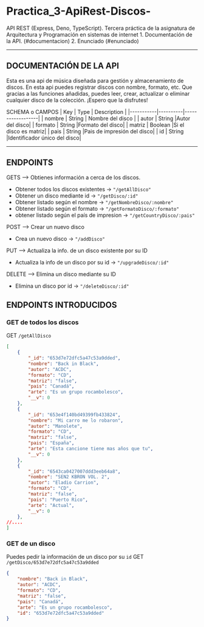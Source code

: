 # Practica_3-ApiRest-Discos-
API REST (Express, Deno, TypeScript).  Tercera práctica de la asignatura de Arquitectura y Programación en sistemas de internet
      1. Documentación de la API. (#documentacion)
      2. Enunciado (#enunciado)
____________________________________________________________
DOCUMENTACIÓN DE LA API
------------------------------------------------------------
Esta es una api de música diseñada para gestión y almacenamiento de discos. En esta api puedes registrar discos con nombre, formato, 
etc. Que gracias a las funciones añadidas, puedes leer, crear, actualizar o eliminar cualquier disco de la colección.
¡Espero que la disfrutes!

SCHEMA o CAMPOS
|    Key    |    Type  |    Description   |
|-----------|----------|------------------|
|   nombre  |  String  | Nombre del disco |
|   autor   |  String  |Autor del disco|
|  formato  |  String  |Formato del disco|
|  matriz   |  Boolean |Si el disco es matriz|
|    pais   |  String  |Pais de impresión del disco|
|    id     |  String  |Identificador único del disco|
_____________________________________________________________
## ENDPOINTS
GETS --> Obtienes información a cerca de los discos.
- Obtener todos los discos existentes -> ``` "/getAllDisco" ```
- Obtener un disco mediante id -> ``` "/getDisco/:id" ```
- Obtener listado según el nombre -> ``` "/getNombreDisco/:nombre" ```
- Obtener listado según el formato -> ``` "/getFormatoDisco/:formato" ```
- obtener listado según el país de impresion -> ``` "/getCountryDisco/:pais" ```

POST --> Crear un nuevo disco
- Crea un nuevo disco -> ``` "/addDisco" ```

PUT --> Actualiza la info. de un disco existente por su ID
- Actualiza la info de un disco por su id -> ``` "/upgradeDisco/:id" ```

DELETE --> Elimina un disco mediante su ID
- Elimina un disco por id -> ``` "/deleteDisco/:id" ```

## ENDPOINTS INTRODUCIDOS
### GET de todos los discos
GET `/getAllDisco`
````json
[
    {
        "_id": "653d7e72dfc5a47c53a9dded",
        "nombre": "Back in Black",
        "autor": "ACDC",
        "formato": "CD",
        "matriz": "false",
        "pais": "Canadá",
        "arte": "Es un grupo rocambolesco",
        "__v": 0
    },
    {
        "_id": "653e4f140bd49399fb433824",
        "nombre": "Mi carro me lo robaron",
        "autor": "Manolete",
        "formato": "CD",
        "matriz": "false",
        "pais": "España",
        "arte": "Esta cancione tiene mas años que tu",
        "__v": 0
    },
    {
        "_id": "6543ca0427007ddd3eeb64a8",
        "nombre": "SEN2 KBRON VOL. 2",
        "autor": "Eladio Carrion",
        "formato": "CD",
        "matriz": "false",
        "pais": "Puerto Rico",
        "arte": "Actual",
        "__v": 0
    },
//....
]
````
### GET de un disco
Puedes pedir la información de un disco por su `id`
GET `/getDisco/653d7e72dfc5a47c53a9dded`
````json
{
    "nombre": "Back in Black",
    "autor": "ACDC",
    "formato": "CD",
    "matriz": "false",
    "pais": "Canadá",
    "arte": "Es un grupo rocambolesco",
    "id": "653d7e72dfc5a47c53a9dded"
}
````






  

      
      








